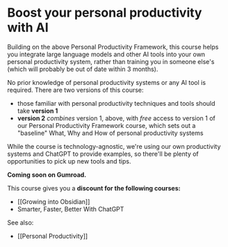 # Boost your personal productivity with AI

Building on the above Personal Productivity Framework, this course helps you integrate large language models and other AI tools into your own personal productivity system, rather than training you in someone else's (which will probably be out of date within 3 months). 

No prior knowledge of personal productivity systems or any AI tool is required. There are two versions of this course:

- those familiar with personal productivity techniques and tools should take **version 1**
- **version 2** *combines* version 1, above, with _free_ access to version 1 of our Personal Productivity Framework course, which sets out a "baseline" What, Why and How of personal productivity systems

While the course is technology-agnostic, we're using our own productivity systems and ChatGPT to provide examples, so there'll be plenty of opportunities to pick up new tools and tips.

**Coming soon on Gumroad.**

This course gives you a **discount for the following courses:** 

* [[Growing into Obsidian]]
* Smarter, Faster, Better With ChatGPT

See also:

* [[Personal Productivity]]